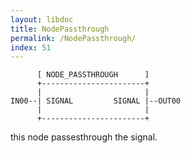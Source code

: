 ```yaml
---
layout: libdoc
title: NodePassthrough
permalink: /NodePassthrough/
index: 51
---
```


          [ NODE_PASSTHROUGH      ]       
          +-----------------------+       
          |                       |       
    IN00--| SIGNAL         SIGNAL |--OUT00
          |                       |       
          +-----------------------+       

this node passesthrough the signal.


